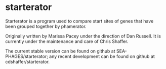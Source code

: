# starterator
Starterator is a program used to compare start sites of genes that have been grouped together by phamerator.

Originally written by Marissa Pacey under the direction of Dan Russell.
It is currently under the maintenance and care of Chris Shaffer.

The current stable version can be found on github at SEA-PHAGES/starterator; any recent development
can be found on github at cdshaffer/starterator.

